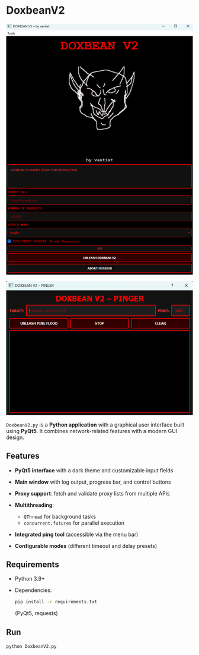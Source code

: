 

# DoxbeanV2

![Image Alt](https://github.com/vantixt777/DoxbeanV2./blob/115b23a8b4825b9b98fef031529fd230cbf3d17e/Doxbean%20Tool.png)

![Image Alt](https://github.com/vantixt777/DoxbeanV2./blob/115b23a8b4825b9b98fef031529fd230cbf3d17e/doxbean%20Ip%20pinger.png)

`DoxbeanV2.py` is a **Python application** with a graphical user interface built using **PyQt5**.
It combines network-related features with a modern GUI design.

## Features

* **PyQt5 interface** with a dark theme and customizable input fields
* **Main window** with log output, progress bar, and control buttons
* **Proxy support**: fetch and validate proxy lists from multiple APIs
* **Multithreading**:

  * `QThread` for background tasks
  * `concurrent.futures` for parallel execution
* **Integrated ping tool** (accessible via the menu bar)
* **Configurable modes** (different timeout and delay presets)

## Requirements

* Python 3.9+
* Dependencies:

  ```bash
  pip install -r requirements.txt
  ```

  (PyQt5, requests)

## Run

```bash
python DoxbeanV2.py
```



